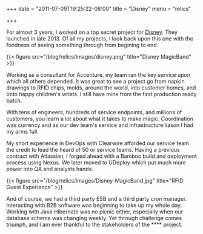 +++
date = "2011-07-09T19:25:22-08:00"
title = "Disney"
menu = "relics"

+++

For almost 3 years, I worked on a top secret project for [Disney](http://www.disneystore.com/magicband/mn/1024701/).  They launched in late 2013.  Of all my projects, I look back upon this one with the fondness of seeing something through from begining to end.

{{< figure src="/blog/relics/images/disney.png" title="Disney MagicBand" >}}

Working as a consultant for Accenture, my team ran the key service upon which all others depended.  It was great to see a project go from napkin drawings to RFID chips, molds, around the world, into customer homes, and onto happy children's wrists.  I still have mine from the first production ready batch.

With tens of engineers, hundreds of service endpoints, and millions of customers, you learn a lot about what it takes to make magic.  Coordination was currency and as our dev team's service and infrastructure liason I had my arms full.

My short experience in DevOps with Clearwire afforded our service team the credit to lead the heard of 50 or service teams.  Having a previous contract with Atlassian, I forged ahead with a Bamboo build and deployment process using Nexus.  We later moved to UDeploy which put much more power into QA and analysts hands.

{{< figure src="/blog/relics/images/Disney-MagicBand.jpg" title="RFID Guest Experience" >}}

And of course, we had a third party ESB and a third party cron manager.  Interacting with B2B software was beginning to take up my whole day.  Working with Java Hibernate was no picnic either, especially when our database schema was changing weekly.  Yet through challenge comes triumph, and I am ever thankful to the stakeholders of the **** project.



